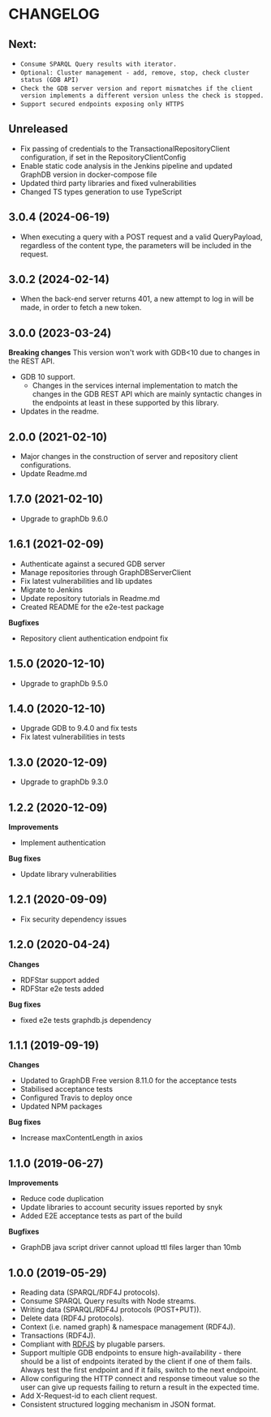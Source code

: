 # CHANGELOG

## Next:
* `Consume SPARQL Query results with iterator.`
* `Optional: Cluster management - add, remove, stop, check cluster status (GDB API)`
* `Check the GDB server version and report mismatches if the client version implements a different version unless the check is stopped.`
* `Support secured endpoints exposing only HTTPS`

## Unreleased
* Fix passing of credentials to the TransactionalRepositoryClient configuration, if set in the RepositoryClientConfig
* Enable static code analysis in the Jenkins pipeline and updated GraphDB version in docker-compose file
* Updated third party libraries and fixed vulnerabilities
* Changed TS types generation to use TypeScript

## 3.0.4 (2024-06-19)
* When executing a query with a POST request and a valid QueryPayload, 
regardless of the content type, the parameters will be included in the request.

## 3.0.2 (2024-02-14)
* When the back-end server returns 401, a new attempt to log in will be made, in order to fetch a new token.
  
## 3.0.0 (2023-03-24)
**Breaking changes**
This version won't work with GDB<10 due to changes in the REST API.
* GDB 10 support.
  * Changes in the services internal implementation to match the changes in the GDB REST API
  which are mainly syntactic changes in the endpoints at least in these supported by this 
    library.
* Updates in the readme.

## 2.0.0 (2021-02-10)
* Major changes in the construction of server and repository client configurations.
* Update Readme.md

## 1.7.0 (2021-02-10)
* Upgrade to graphDb 9.6.0

## 1.6.1 (2021-02-09)
* Authenticate against a secured GDB server
* Manage repositories through GraphDBServerClient
* Fix latest vulnerabilities and lib updates
* Migrate to Jenkins
* Update repository tutorials in Readme.md
* Created README for the e2e-test package

**Bugfixes**
* Repository client authentication endpoint fix
  
## 1.5.0 (2020-12-10)
* Upgrade to graphDb 9.5.0

## 1.4.0 (2020-12-10)
* Upgrade GDB to 9.4.0 and fix tests
* Fix latest vulnerabilities in tests

## 1.3.0 (2020-12-09)
* Upgrade to graphDb 9.3.0

## 1.2.2 (2020-12-09)
**Improvements**
* Implement authentication

**Bug fixes**

* Update library vulnerabilities

## 1.2.1 (2020-09-09)
* Fix security dependency issues

## 1.2.0 (2020-04-24)
**Changes**
* RDFStar support added
* RDFStar e2e tests added 

**Bug fixes**
* fixed e2e tests graphdb.js dependency

## 1.1.1 (2019-09-19)
**Changes**
* Updated to GraphDB Free version 8.11.0 for the acceptance tests
* Stabilised acceptance tests
* Configured Travis to deploy once
* Updated NPM packages 

**Bug fixes**
* Increase maxContentLength in axios 

## 1.1.0 (2019-06-27)
**Improvements**

* Reduce code duplication
* Update libraries to account security issues reported by snyk
* Added E2E acceptance tests as part of the build 

**Bugfixes**

* GraphDB java script driver cannot upload ttl files larger than 10mb

## 1.0.0 (2019-05-29)
* Reading data (SPARQL/RDF4J protocols).
* Consume SPARQL Query results with Node streams.
* Writing data (SPARQL/RDF4J protocols (POST+PUT)). 
* Delete data (RDF4J protocols).
* Context (i.e. named graph) & namespace management (RDF4J).
* Transactions (RDF4J).
* Compliant with [RDFJS](http://rdf.js.org/data-model-spec/) by plugable parsers.
* Support multiple GDB endpoints to ensure high-availability - there should be a
list of endpoints iterated by the client if one of them fails. Always test the 
first endpoint and if it fails, switch to the next endpoint.
* Allow configuring the HTTP connect and response timeout value so the user can 
give up requests failing to return a result in the expected time.
* Add X-Request-id to each client request.
* Consistent structured logging mechanism in JSON format.

